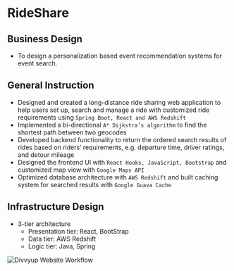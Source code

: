# RideShare

## Business Design
- To design a personalization based event recommendation systems for event search.

## General Instruction
- Designed and created a long-distance ride sharing web application to help users set up, search and manage a ride with
customized ride requirements using `Spring Boot, React and AWS Redshift`
- Implemented a bi-directional `A* Dijkstra’s algorithm` to find the shortest path between two geocodes
- Developed backend functionality to return the ordered search results of rides based on riders’ requirements, e.g. departure time,
driver ratings, and detour mileage
- Designed the frontend UI with `React Hooks, JavaScript, Bootstrap` and customized map view with `Google Maps API`
- Optimized database architecture with `AWS Redshift` and built caching system for searched results with `Google Guava Cache`

## Infrastructure Design
- 3-tier architecture
   * Presentation tier: React, BootStrap
   * Data tier: AWS Redshift
   * Logic tier: Java, Spring
   
![Divvyup Website Workflow](https://i.imgur.com/I1k8oA1.png)

